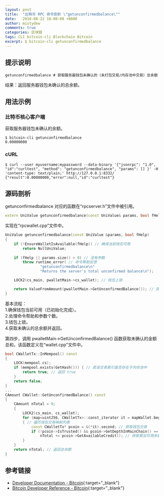 ```yaml
---
layout: post
title:  "比特币 RPC 命令剖析 \"getunconfirmedbalance\""
date:   2018-08-22 18:00:08 +0800
author: mistydew
comments: true
categories: 区块链
tags: CLI bitcoin-cli Blockchain Bitcoin
excerpt: $ bitcoin-cli getunconfirmedbalance
---
```

## 提示说明

```shell
getunconfirmedbalance # 获取服务器钱包未确认的（未打包交易/内存池中交易）总余额
```

结果：返回服务器钱包未确认的总余额。

## 用法示例

### 比特币核心客户端

获取服务器钱包未确认的余额。

```shell
$ bitcoin-cli getunconfirmedbalance
0.00000000
```

### cURL

```shell
$ curl --user myusername:mypassword --data-binary '{"jsonrpc": "1.0", "id":"curltest", "method": "getunconfirmedbalance", "params": [] }' -H 'content-type: text/plain;' http://127.0.0.1:8332/
{"result":0.00000000,"error":null,"id":"curltest"}
```

## 源码剖析
getunconfirmedbalance 对应的函数在“rpcserver.h”文件中被引用。

```cpp
extern UniValue getunconfirmedbalance(const UniValue& params, bool fHelp); // 获取未确认的余额
```

实现在“rpcwallet.cpp”文件中。

```cpp
UniValue getunconfirmedbalance(const UniValue &params, bool fHelp)
{
    if (!EnsureWalletIsAvailable(fHelp)) // 确保当前钱包可用
        return NullUniValue;
    
    if (fHelp || params.size() > 0) // 没有参数
        throw runtime_error( // 命令帮助反馈
                "getunconfirmedbalance\n"
                "Returns the server's total unconfirmed balance\n");

    LOCK2(cs_main, pwalletMain->cs_wallet); // 钱包上锁

    return ValueFromAmount(pwalletMain->GetUnconfirmedBalance()); // 获取未确认的余额并返回
}
```

基本流程：<br>
1.确保钱包当前可用（已初始化完成）。<br>
2.处理命令帮助和参数个数。<br>
3.钱包上锁。<br>
4.获取未确认的总余额并返回。

第四步，调用 pwalletMain->GetUnconfirmedBalance() 函数获取未确认的金额总和，该函数定义在“wallet.cpp”文件中。

```cpp
bool CWalletTx::InMempool() const
{
    LOCK(mempool.cs);
    if (mempool.exists(GetHash())) { // 若该交易索引是否存在于内存池中
        return true; // 返回 true
    }
    return false;
}
...
CAmount CWallet::GetUnconfirmedBalance() const
{
    CAmount nTotal = 0;
    {
        LOCK2(cs_main, cs_wallet);
        for (map<uint256, CWalletTx>::const_iterator it = mapWallet.begin(); it != mapWallet.end(); ++it)
        { // 遍历钱包交易映射列表
            const CWalletTx* pcoin = &(*it).second; // 获取钱包交易
            if (!pcoin->IsTrusted() && pcoin->GetDepthInMainChain() == 0 && pcoin->InMempool()) // 该交易不可信（未确认） 且 交易所在链深度为 0 且 交易在内存池中（未上链）
                nTotal += pcoin->GetAvailableCredit(); // 获取累加可用余额
        }
    }
    return nTotal; // 返回总余额
}
```

## 参考链接

* [Developer Documentation - Bitcoin](https://bitcoin.org/en/developer-documentation){:target="_blank"}
* [Bitcoin Developer Reference - Bitcoin](https://bitcoin.org/en/developer-reference#getconfirmedbalance){:target="_blank"}
